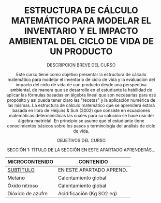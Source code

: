 

   <div align="center">
  
  <h1>ESTRUCTURA DE CÁLCULO MATEMÁTICO PARA MODELAR EL INVENTARIO Y EL IMPACTO AMBIENTAL DEL CICLO DE VIDA DE UN PRODUCTO </h1>
  
DESCRIPCION BREVE DEL CURSO


Este curso tiene como objetivo presentar la estructura de cálculo matemático para modelar el inventario de ciclo de vida y la evaluación del impacto del ciclo de vida de uun producto desde una perspectiva ambiental, de manera que se desarrolle en el estudiante la habilidad de aplicar las fórmulas basadas en álgebra lineal que son necesarias para ese propósito y así pueda tener claro las "recetas" y la aplicación numérica de las mismas.  La estructura de cálculo matemático que se aprenderá estará basada en libro de Heijuns & Suh (2002) que consiste en ecuaciones matemáticas determinísticas las cuales para su solución se hace uso del álgebra matricial. En principio se asume que el estudiante tiene conocimientos  básicos sobre los pasos y terminología  del análisis de ciclo de vida.
   

OBJETIVOS DEL CURSO

SECCIÓN 1: TÍTULO DE LA SECCIÓN
EN ESTE APARTADO APRENDERÁS...

| MICROCONTENIDO                      | CONTENIDO    | 
|-----------------------------------|-----------------------------|
| [SUBTÍTULO](https://github.com/jrchaconcito/REPOTEST/tree/main/Secci%C3%B3n01#11-prop%C3%B3sito-de-la-secci%C3%B3n)                        |  EN ESTE APARTADO APREND..                                    
| Metano                            | Calentamiento global        |                                    
| Óxido nitroso                     | Calentamiento global        |                          
| Dióxido de azufre                 | Acidificación (Kg SO2 eq)   | 
</center>









